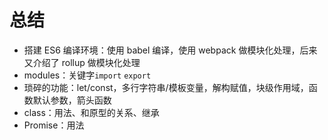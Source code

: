 # 总结

- 搭建 ES6 编译环境：使用 babel 编译，使用 webpack 做模块化处理，后来又介绍了 rollup 做模块化处理
- modules：关键字`import` `export`
- 琐碎的功能：let/const，多行字符串/模板变量，解构赋值，块级作用域，函数默认参数，箭头函数
- class：用法、和原型的关系、继承
- Promise：用法